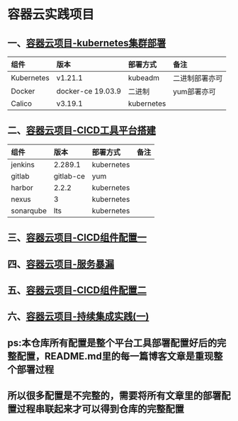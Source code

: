 # 容器云实践项目

## 一、[容器云项目-kubernetes集群部署](https://linuxwt.com/rong-qi-yun-xiang-mu-kubernetesji-qun-da-jian/)

|组件|版本|部署方式|备注|
|:------|:------|:------|:------|   
|Kubernetes|v1.21.1|kubeadm|二进制部署亦可|
|Docker|docker-ce 19.03.9|二进制|yum部署亦可| 
|Calico|v3.19.1|kubernetes||    


## 二、[容器云项目-CICD工具平台搭建](https://linuxwt.com/rong-qi-yun-xiang-mu/)   

|组件|版本|部署方式|备注|
|:------|:------|:------|:------|   
|jenkins|2.289.1|kubernetes||
|gitlab|gitlab-ce|yum|| 
|harbor|2.2.2|kubernetes||   
|nexus|3|kubernetes||   
|sonarqube|lts|kubernetes||   

## 三、[容器云项目-CICD组件配置一](https://linuxwt.com/rong-qi-yun-xiang-mu-cicdce-shi-zhun-bei/)    

## 四、[容器云项目-服务暴漏](https://linuxwt.com/rong-qi-yun-xiang-mu-fu-wu-bao-lou/)   

## 五、[容器云项目-CICD组件配置二](https://linuxwt.com/rong-qi-yun-xiang-mu-2/)    

## 六、[容器云项目-持续集成实践(一)](https://linuxwt.com/rong-qi-yun-xiang-mu-chi-xu-ji-cheng-shi-jian/)

## ps:本仓库所有配置是整个平台工具部署配置好后的完整配置，README.md里的每一篇博客文章是重现整个部署过程
## 所以很多配置是不完整的，需要将所有文章里的部署配置过程串联起来才可以得到仓库的完整配置

